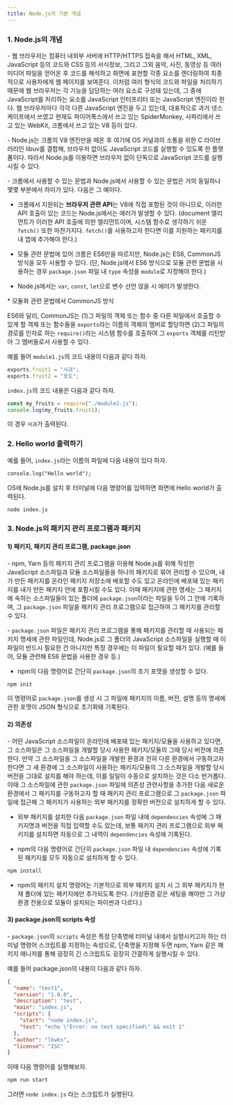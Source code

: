```yaml
---
title: Node.js의 기본 개념
---
```


### 1. Node.js의 개념 

\- 웹 브라우저는 컴퓨터 내외부 서버에 HTTP/HTTPS 접속을 해서 HTML, XML, JavaScript 등의 코드와 CSS 등의 서식정보, 그리고 그외 음악, 사진, 동영상 등 여러 미디어 파일을 얻어온 후 코드를 해석하고 화면에 표현할 각종 요소를 렌더링하여 최종적으로 사용자에게 웹 페이지를 보여준다. 이처럼 여러 형식의 코드와 파일을 처리하기 때문에 웹 브라우저는 각 기능을 담당하는 여러 요소로 구성돼 있는데, 그 중에 JavaScript를 처리하는 요소를 JavaScript 인터프리터 또는 JavaScript 엔진이라 한다. 웹 브라우저마다 각각 다른 JavaScript 엔진을 두고 있는데, 대표적으로 과거 넷스케이프에서 쓰였고 현재도 파이어폭스에서 쓰고 있는 SpiderMonkey, 사파리에서 쓰고 있는 WebKit, 크롬에서 쓰고 있는 V8 등이 있다.

\- Node.js는 크롬의 V8 엔진만을 떼온 후 여기에 OS 커널과의 소통을 위한 C 라이브러리인 libuv를 결합해, 브라우저 없이도 JavaScript 코드를 실행할 수 있도록 한 플랫폼이다. 따라서 Node.js를 이용하면 브라우저 없이 단독으로 JavaScript 코드를 실행시킬 수 있다. 

\- 크롬에서 사용할 수 있는 문법과 Node.js에서 사용할 수 있는 문법은 거의 동일하나 몇몇 부분에서 차이가 있다. 다음은 그 예이다.

- 크롬에서 지원되는 **브라우저 관련 API**는 V8에 직접 포함된 것이 아니므로, 이러한 API 호출이 있는 코드는 Node.js에서는 에러가 발생할 수 있다. (document 엘리먼트가 이러한 API 호출에 의한 엘리먼트이며, 시스템 함수로 생각하기 쉬운 `fetch()` 또한 마찬가지다. `fetch()`를 사용하고자 한다면 이를 지원하는 패키지를 내 앱에 추가해야 한다.) 

- 모듈 관련 문법에 있어 크롬은 ES6만을 따르지만, Node.js는 ES6, CommonJS 방식을 모두 사용할 수 있다. (단, Node.js에서 ES6 방식으로 모듈 관련 문법을 사용하는 경우 `package.json` 파일 내 `type` 속성을 `module`로 지정해야 한다.)

- Node.js에서는 `var`, `const`, `let`으로 변수 선언 않을 시 에러가 발생한다.



\* 모듈화 관련 문법에서 CommonJS 방식

ES6와 달리, CommonJS는 (1)그 파일의 객체 또는 함수 중 다른 파일에서 호출할 수 있게 할 객체 또는 함수들을 `exports`라는 이름의 객체의 멤버로 할당하면 (2)그 파일의 경로를 인자로 하는 `require()`라는 시스템 함수를 호출하여 그 `exports` 객체를 리턴받아 그 멤버들로서 사용할 수 있다. 

예를 들어 `module1.js`의 코드 내용이 다음과 같다 하자.
```javascript
exports.fruit1 = "사과";
exports.fruit2 = "포도";
```

`index.js`의 코드 내용은 다음과 같다 하자.
```javascript
const my_fruits = require("./module1.js");
console.log(my_fruits.fruit1);
```
이 경우 `사과`가 출력된다.



### 2. Hello world 출력하기

예를 들어, `index.js`라는 이름의 파일에 다음 내용이 있다 하자.

```html
console.log("Hello world");
```


OS에 Node.js를 설치 후 터미널에 다음 명령어를 입력하면 화면에 Hello world가 출력된다.


```html
node index.js
```





### 3. Node.js의 패키지 관리 프로그램과 패키지

#### 1) 패키지, 패키지 관리 프로그램, package.json

\- npm, Yarn 등의 패키지 관리 프로그램을 이용해 Node.js를 위해 작성한 JavaScript 소스파일과 모듈 소스파일들을 하나의 패키지로 묶어 관리할 수 있으며, 내가 만든 패키지를 온라인 패키지 저장소에 배포할 수도 있고 온라인에 배포돼 있는 패키지를 내가 만든 패키지 안에 포함시킬 수도 있다. 이때 패키지에 관한 명세는 그 패키지에 속하는 소스파일들이 있는 폴더에 `package.json`이라는 파일을 두어 그 안에 기록하며, 그 `package.json` 파일을 패키지 관리 프로그램으로 접근하여 그 패키지를 관리할 수 있다.

\- `package.json` 파일은 패키지 관리 프로그램을 통해 패키지를 관리할 때 사용되는 패키지 명세에 관한 파일인데, Node.js로 그 폴더의 JavaScript 소스파일을 실행할 때 이 파일이 반드시 필요한 건 아니지만 특정 경우에는 이 파일이 필요할 때가 있다. (예를 들어,  모듈 관련해 ES6 문법을 사용한 경우 등.)

- npm의 다음 명령어로 간단히 `package.json`의 초기 포맷을 생성할 수 있다. 

```html
npm init
```

이 명령어로 `package.json`를 생성 시 그 파일에 패키지의 이름, 버전, 설명 등의 명세에 관한 포맷이 JSON 형식으로 초기화돼 기록된다.

#### 2) 의존성

\- 어떤 JavaScript 소스파일이 온라인에 배포돼 있는 패키지/모듈을 사용하고 있다면, 그 소스파일은 그 소스파일을 개발할 당시 사용한 패키지/모듈의 그때 당시 버전에 의존한다. 만약 그 소스파일을 그 소스파일을 개발한 환경과 전혀 다른 환경에서 구동하고자 한다면 그 새 환경에 그 소스파일이 사용하는 패키지/모듈의 그 소스파일을 개발할 당시 버전을 그대로 설치를 해야 하는데, 이를 일일이 수동으로 설치하는 것은 다소 번거롭다. 이때 그 소스파일에 관한 `package.json` 파일에 의존성 관련사항을 추가한 다음 새로운 환경에서 그 패키지를 구동하고자 할 때 패키지 관리 프로그램으로 그 `package.json` 파일에 접근해 그 패키지가 사용하는 외부 패키지를 정확한 버전으로 설치하게 할 수 있다.

- 외부 패키지를 설치한 다음 `package.json` 파일 내에 `dependencies` 속성에 그 패키지명과 버전을 직접 입력할 수도 있는데, 보통 패키지 관리 프로그램으로 외부 패키지를 설치하면 자동으로 그 내역이 `dependencies` 속성에 기록된다.

- npm의 다음 명령어로 간단히 `package.json` 파일 내 `dependencies` 속성에 기록된 패키지를 모두 자동으로 설치하게 할 수 있다.

```html
npm install
```

- npm의 패키지 설치 명령어는 기본적으로 외부 패키지 설치 시 그 외부 패키지가 현재 폴더에 있는 패키지에만 추가되도록 한다. (가상환경 같은 세팅을 해야만 그 가상환경 전용으로 모듈이 설치되는 파이썬과 다르다.)



#### 3) package.json의 scripts 속성

\- `package.json`의 `scripts` 속성은 특정 단축명에 터미널 내에서 실행시키고자 하는 터미널 명령어 스크립트를 지정하는 속성으로, 단축명을 지정해 두면 npm, Yarn 같은 패키지 매니저를 통해 굉장히 긴 스크립트도 굉장히 간결하게 실행시킬 수 있다. 

예를 들어 package.json의 내용이 다음과 같다 하자.
```json
{
  "name": "test1",
  "version": "1.0.0",
  "description": "test",
  "main": "index.js",
  "scripts": {
    "start": "node index.js",
    "test": "echo \"Error: no test specified\" && exit 1"
  },
  "author": "lkwks",
  "license": "ISC"
}
```
이때 다음 명령어를 실행해보자.
```html
npm run start
```
그러면 `node index.js` 라는 스크립트가 실행된다.

